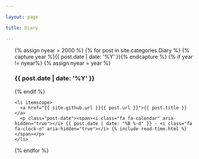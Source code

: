 ```yaml
---

layout: page

title: Diary

---
```


<ul class="posts">
  {% assign nyear = 2000 %}
  {% for post in site.categories.Diary %}
    {% capture year %}{{ post.date | date: '%Y' }}{% endcapture %}
    {% if year != nyear%}
      {% assign nyear = year %}
      <h3>{{ post.date | date: '%Y' }}</h3>
    {% endif %}

    <li itemscope>
      <a href="{{ site.github.url }}{{ post.url }}">{{ post.title }}</a>
      <p class="post-date"><span><i class="fa fa-calendar" aria-hidden="true"></i> {{ post.date | date: "%B %-d" }} - <i class="fa fa-clock-o" aria-hidden="true"></i> {% include read-time.html %}</span></p>
    </li>
  {% endfor %}
</ul>
